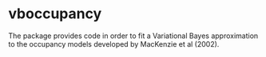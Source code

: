 vboccupancy
===========

The package provides code in order to fit a Variational Bayes approximation to the occupancy models developed by MacKenzie et al (2002).  
